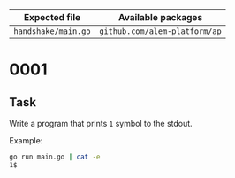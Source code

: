 | Expected file       | Available packages            |
| ------------------- | ----------------------------- |
| `handshake/main.go` | `github.com/alem-platform/ap` |

# 0001

## Task

Write a program that prints `1` symbol to the stdout.

Example:

```sh
go run main.go | cat -e
1$
```
